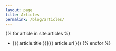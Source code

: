 ```yaml
---
layout: page
title: Articles
permalink: /blog/articles/
---
```


{% for article in site.articles %}

- [{{ article.title }}]({{ article.url }})
{% endfor %}
